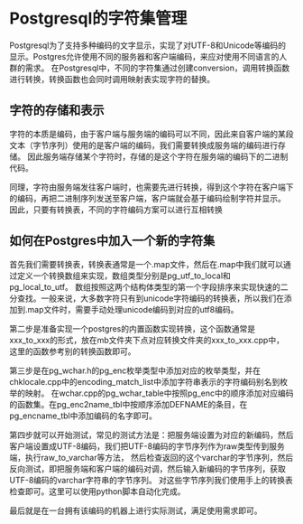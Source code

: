 # Postgresql的字符集管理

Postgresql为了支持多种编码的文字显示，实现了对UTF-8和Unicode等编码的显示。Postgres允许使用不同的服务器和客户端编码，来应对使用不同语言的人群的需求。
在Postgresql中，不同的字符集通过创建conversion，调用转换函数进行转换，转换函数也会同时调用映射表实现字符的替换。

## 字符的存储和表示

字符的本质是编码，由于客户端与服务端的编码可以不同，因此来自客户端的某段文本（字节序列）使用的是客户端的编码，我们需要转换成服务端的编码进行存储。
因此服务端存储某个字符时，存储的是这个字符在服务端的编码下的二进制代码。

同理，字符由服务端发往客户端时，也需要先进行转换，得到这个字符在客户端下的编码，再把二进制序列发送至客户端，客户端就会基于编码绘制字符并显示。
因此，只要有转换表，不同的字符编码方案可以进行互相转换

## 如何在Postgres中加入一个新的字符集

首先我们需要转换表，转换表通常是一个.map文件，然后在.map中我们就可以通过定义一个转换数组来实现，数组类型分别是pg_utf_to_local和pg_local_to_utf。
数组按照这两个结构体类型的第一个字段排序来实现快速的二分查找。一般来说，大多数字符只有到unicode字符编码的转换表，所以我们在添加到.map文件时，需要手动处理unicode编码到对应的utf8编码。

第二步是准备实现一个postgres的内置函数实现转换，这个函数通常是xxx_to_xxx的形式，放在mb文件夹下点对应转换文件夹的xxx_to_xxx.cpp中，
这里的函数参考别的转换函数即可。

第三步是在pg_wchar.h的pg_enc枚举类型中添加对应的枚举类型，并在chklocale.cpp中的encoding_match_list中添加字符串表示的字符编码别名到枚举的映射。
在wchar.cpp的pg_wchar_table中按照pg_enc中的顺序添加对应编码的函数集。在pg_enc2name_tbl中按顺序添加DEFNAME的条目，在pg_encname_tbl中添加编码的名字即可。

第四步就可以开始测试，常见的测试方法是：把服务端设置为对应的新编码，然后客户端设置成UTF-8编码，我们把UTF-8编码的字节序列作为raw类型传到服务端，执行raw_to_varchar等方法，
然后检查返回的这个varchar的字节序列，然后反向测试，即把服务端和客户端的编码对调，然后输入新编码的字节序列，获取UTF-8编码的varchar字符串的字节序列。
对这些字节序列我们使用手上的转换表检查即可。这里可以使用python脚本自动化完成。

最后就是在一台拥有该编码的机器上进行实际测试，满足使用需求即可。